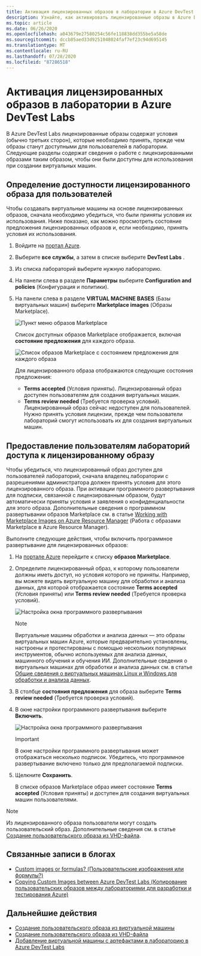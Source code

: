 ```yaml
---
title: Активация лицензированных образов в лаборатории в Azure DevTest Labs | Документация Майкрософт
description: Узнайте, как активировать лицензированные образы в Azure DevTest Labs на портале Azure.
ms.topic: article
ms.date: 06/26/2020
ms.openlocfilehash: a043679e27580254c56fe118838dd355be5a58de
ms.sourcegitcommit: dccb85aed33d9251048024faf7ef23c94d695145
ms.translationtype: MT
ms.contentlocale: ru-RU
ms.lasthandoff: 07/28/2020
ms.locfileid: "87286518"
---
```

# <a name="enable-a-licensed-image-in-your-lab-in-azure-devtest-labs"></a>Активация лицензированных образов в лаборатории в Azure DevTest Labs

В Azure DevTest Labs лицензированные образы содержат условия (обычно третьих сторон), которые необходимо принять, прежде чем образы станут доступными для пользователей в лаборатории. Следующие разделы содержат сведения о работе с лицензированными образами таким образом, чтобы они были доступны для использования при создании виртуальных машин.

## <a name="determining-whether-a-licensed-image-is-available-to-users"></a>Определение доступности лицензированного образа для пользователей
Чтобы создавать виртуальные машины на основе лицензированных образов, сначала необходимо убедиться, что были приняты условия их использования. Ниже показано, как можно просмотреть состояние предложения лицензированных образов и, если необходимо, принять условия их использования.

1. Войдите на [портал Azure](https://go.microsoft.com/fwlink/p/?LinkID=525040).

1. Выберите **все службы**, а затем в списке выберите **DevTest Labs** .

1. Из списка лабораторий выберите нужную лабораторию.  

1. На панели слева в разделе **Параметры** выберите **Configuration and policies** (Конфигурация и политики).

1. На панели слева в разделе **VIRTUAL MACHINE BASES** (Базы виртуальных машин) выберите **Marketplace images** (Образы Marketplace). 

    ![Пункт меню образов Marketplace](./media/devtest-lab-create-custom-image-from-licensed-image/devtest-lab-marketplace-images.png)

    Список доступных образов Marketplace отображается, включая **состояние предложения** для каждого образа.

    ![Список образов Marketplace с состоянием предложения для каждого образа](./media/devtest-lab-create-custom-image-from-licensed-image/devtest-lab-offer-status.png)

    Для лицензированного образа отображаются следующие состояния предложения: 
    
    - **Terms accepted** (Условия приняты). Лицензированный образ доступен пользователям для создания виртуальных машин. 
    - **Terms review needed** (Требуется проверка условий). Лицензированный образ сейчас недоступен для пользователей. Нужно принять условия лицензии, прежде чем пользователи лабораторий смогут использовать их для создания виртуальных машин. 

## <a name="making-a-licensed-image-available-to-lab-users"></a>Предоставление пользователям лабораторий доступа к лицензированному образу
Чтобы убедиться, что лицензированный образ доступен для пользователей лабораторий, сначала владелец лаборатории с разрешениями администратора должен принять условия для этого лицензированного образа. При активации программного развертывания для подписки, связанной с лицензированным образом, будут автоматически приняты условия и заявления о конфиденциальности для этого образа. Дополнительные сведения о программном развертывании образов Marketplace см. в статье [Working with Marketplace Images on Azure Resource Manager](https://azure.microsoft.com/blog/working-with-marketplace-images-on-azure-resource-manager/) (Работа с образами Marketplace в Azure Resource Manager).

Выполните следующие действия, чтобы включить программное развертывание для лицензированных образов:

1. На [портале Azure](https://go.microsoft.com/fwlink/p/?LinkID=525040) перейдите к списку **образов Marketplace**.

1. Определите лицензированный образ, к которому пользователи должны иметь доступ, но условия которого не приняты. Например, вы можете видеть виртуальную машину для обработки и анализа данных, для которой отображается состояние **Terms accepted** (Условия приняты) или **Terms review needed** (Требуется проверка условий).

    ![Настройка окна программного развертывания](./media/devtest-lab-create-custom-image-from-licensed-image/devtest-lab-licensed-images.png)

   > [!NOTE]
   > Виртуальные машины обработки и анализа данных — это образы виртуальных машин Azure, которые предварительно установлены, настроены и протестированы с помощью нескольких популярных инструментов, обычно используемых для анализа данных, машинного обучения и обучения ИИ. Дополнительные сведения о виртуальных машинах для обработки и анализа данных см. в статье [Общие сведения о виртуальных машинах Linux и Windows для обработки и анализа данных](../machine-learning/data-science-virtual-machine/overview.md).
   >
   >

1. В столбце **состояния предложения** для образа выберите **Terms review needed** (Требуется проверка условий).

1. В окне настройки программного развертывания выберите **Включить**.

    ![Настройка окна программного развертывания](./media/devtest-lab-create-custom-image-from-licensed-image/devtest-lab-enable-programmatic-deployment.png)

   > [!IMPORTANT]
   > В окне настройки программного развертывания может отображаться несколько подписок. Убедитесь, что программное развертывание включено только для предполагаемой подписки.
   >
   >


1. Щелкните **Сохранить**. 

    В списке образов Marketplace образ имеет состояние **Terms accepted** (Условия приняты) и доступен для создания виртуальных машин пользователями.

> [!NOTE]
> Из лицензированного образа пользователи могут создать пользовательский образ. Дополнительные сведения см. в статье [Создание пользовательского образа из VHD-файла](devtest-lab-create-template.md).
>
>


## <a name="related-blog-posts"></a>Связанные записи в блогах

- [Custom images or formulas? (Пользовательские изображения или формулы?)](./devtest-lab-faq.md#blog-post)
- [Copying Custom Images between Azure DevTest Labs (Копирование пользовательских образов между лабораториями для разработки и тестирования Azure)](https://www.visualstudiogeeks.com/blog/DevOps/How-To-Move-CustomImages-VHD-Between-AzureDevTestLabs#copying-custom-images-between-azure-devtest-labs)

## <a name="next-steps"></a>Дальнейшие действия

- [Создание пользовательского образа из виртуальной машины](devtest-lab-create-custom-image-from-vm-using-portal.md)
- [Создание пользовательского образа из VHD-файла](devtest-lab-create-template.md)
- [Добавление виртуальной машины с артефактами в лабораторию в Azure DevTest Labs](devtest-lab-add-vm.md)
